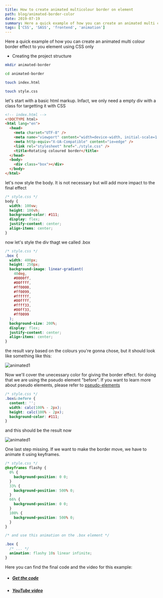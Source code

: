 ```yaml
---
title: How to create animated multicolour border on element
path: blog/animated-border-color
date: 2019-07-19
summary: Here a quick example of how you can create an animated multi colour border effect to you element using CSS only
tags: ['CSS', 'SASS', 'frontend', 'animation']
---
```


Here a quick example of how you can create an animated multi colour border effect to you element using CSS only

- Creating the project structure

```bash
mkdir animated-border

cd animated-border

touch index.html

touch style.css
```

let's start with a basic html markup. Infact, we only need a empty div with a class for targetting it with CSS

```html
<!-- index.html -->
<!DOCTYPE html>
<html lang="en">
  <head>
    <meta charset="UTF-8" />
    <meta name="viewport" content="width=device-width, initial-scale=1.0" />
    <meta http-equiv="X-UA-Compatible" content="ie=edge" />
    <link rel="stylesheet" href="./style.css" />
    <title>Rotating coloured border</title>
  </head>
  <body>
    <div class="box"></div>
  </body>
</html>
```

let's now style the body. It is not necessary but will add more impact to the final effect

```css
/* style.css */
body {
  width: 100vw;
  height: 100vh;
  background-color: #111;
  display: flex;
  justify-content: center;
  align-items: center;
}
```

now let's style the div thagt we called .box

```css
/* style.css */
.box {
  width: 400px;
  height: 250px;
  background-image: linear-gradient(
    40deg,
    #0000ff,
    #00ffff,
    #ff0000,
    #ff0099,
    #ffffff,
    #00ffff,
    #ffff33,
    #00ff33,
    #ff0099
  );
  background-size: 200%;
  display: flex;
  justify-content: center;
  align-items: center;
}
```

the result vary based on the colours you're gonna chose, but it should look like something like this:

![animated1](/articles/animated-border-1.png)

Now we'll cover the unecessary color for giving the border effect. for doing that we are using the pseudo element "before". If you want to learn more about pseudo elements, please refer to [pseudo-elements](https://developer.mozilla.org/en-US/docs/Web/CSS/Pseudo-elements)

```css
/* style.css */
.box&:before {
  content: '';
  width: calc(100% - 2px);
  height: calc(100% - 2px);
  background-color: #111;
}
```

and this should be the result now

![animated1](/articles/animated-border-2.png)

One last step missing. If we want to make the border move, we have to animate it using keyframes.

```css
/* style.css */
@keyframes flashy {
  0% {
    background-position: 0 0;
  }
  33% {
    background-position: 500% 0;
  }
  66% {
    background-position: 0 0;
  }
  100% {
    background-position: 500% 0;
  }
}

/* and use this animation on the .box element */

.box {
  /* ... */
  animation: flashy 10s linear infinite;
}
```

Here you can find the final code and the video for this example:

- ##### [Get the code](https://codepen.io/polettoweb/pen/NQPypa)

- ##### [YouTube video](https://www.youtube.com/watch?v=vCbYH3r4Uv8)
